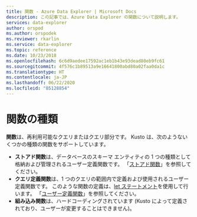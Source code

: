 ```yaml
---
title: 関数 - Azure Data Explorer | Microsoft Docs
description: この記事では、Azure Data Explorer の関数について説明します。
services: data-explorer
author: orspod
ms.author: orspodek
ms.reviewer: rkarlin
ms.service: data-explorer
ms.topic: reference
ms.date: 10/23/2018
ms.openlocfilehash: 6c6d9aedee17592ac1eb1b43e93dead80eb9fc61
ms.sourcegitcommit: 4f576c1b89513a9e16641800abd80a02faa0da1c
ms.translationtype: HT
ms.contentlocale: ja-JP
ms.lasthandoff: 06/22/2020
ms.locfileid: "85128854"
---
```

# <a name="function-types"></a>関数の種類

**関数**は、再利用可能なクエリまたはクエリ部分です。 Kusto は、次のようないくつかの種類の関数をサポートしています。

* **ストアド関数**は、データベースのスキーマ エンティティの 1 つの種類として格納および管理されるユーザー定義関数です。
  「[ストアド関数](../schema-entities/stored-functions.md)」を参照してください。
* **クエリ定義関数**は、1 つのクエリの範囲内で定義および使用されるユーザー定義関数です。 このような関数の定義は、[let ステートメント](../letstatement.md)を使用して行います。
  「[ユーザー定義関数](./user-defined-functions.md)」を参照してください。
* **組み込み関数**は、ハードコーディングされています (Kusto によって定義されており、ユーザーが変更することはできません)。